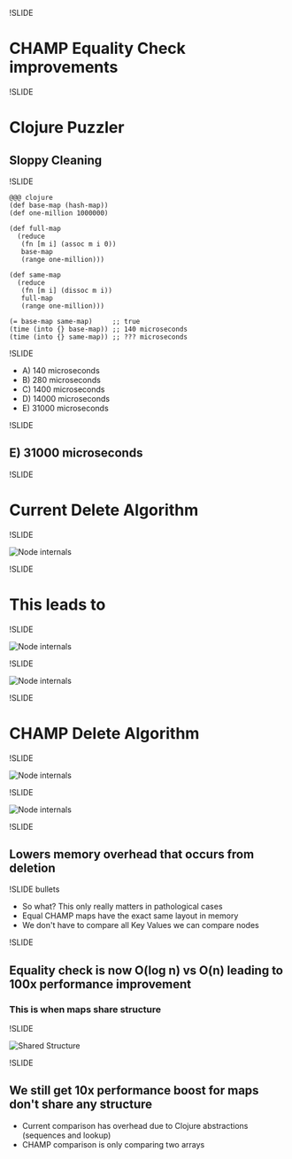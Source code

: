 !SLIDE

# CHAMP Equality Check improvements

!SLIDE

# Clojure Puzzler
## Sloppy Cleaning

!SLIDE

    @@@ clojure
    (def base-map (hash-map))
    (def one-million 1000000)

    (def full-map
      (reduce
       (fn [m i] (assoc m i 0))
       base-map
       (range one-million)))

    (def same-map
      (reduce
       (fn [m i] (dissoc m i))
       full-map
       (range one-million)))

    (= base-map same-map)     ;; true
    (time (into {} base-map)) ;; 140 microseconds
    (time (into {} same-map)) ;; ??? microseconds

!SLIDE

- A) 140 microseconds
- B) 280 microseconds
- C) 1400 microseconds
- D) 14000 microseconds
- E) 31000 microseconds

!SLIDE

## E) 31000 microseconds

!SLIDE

# Current Delete Algorithm

!SLIDE

![Node internals](../../images/naive-delete.svg)

!SLIDE

# This leads to

!SLIDE

![Node internals](../../images/example-base-delete.svg)

!SLIDE

![Node internals](../../images/example-sloppy-delete.svg)


!SLIDE

# CHAMP Delete Algorithm

!SLIDE

![Node internals](../../images/champ-delete-one.svg)

!SLIDE

![Node internals](../../images/champ-delete-two.svg)

!SLIDE

## Lowers memory overhead that occurs from deletion

!SLIDE bullets

- So what? This only really matters in pathological cases
- Equal CHAMP maps have the exact same layout in memory
- We don't have to compare all Key Values we can compare nodes

!SLIDE

## Equality check is now O(log n) vs O(n) leading to 100x performance improvement
### This is when maps share structure

!SLIDE

![Shared Structure](../../images/shared-structure.svg)

!SLIDE

## We still get 10x performance boost for maps don't share any structure

- Current comparison has overhead due to Clojure abstractions (sequences and lookup)
- CHAMP comparison is only comparing two arrays

